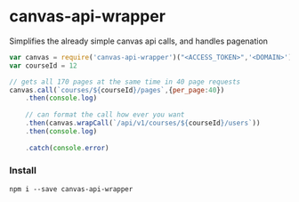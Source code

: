 # canvas-api-wrapper
Simplifies the already simple canvas api calls, and handles pagenation


``` javascript
var canvas = require('canvas-api-wrapper')("<ACCESS_TOKEN>",'<DOMAIN>')
var courseId = 12

// gets all 170 pages at the same time in 40 page requests
canvas.call(`courses/${courseId}/pages`,{per_page:40}) 
	.then(console.log)
	
	// can format the call how ever you want
	.then(canvas.wrapCall(`/api/v1/courses/${courseId}/users`)) 
	.then(console.log)
	
	.catch(console.error)
```

### Install
```
npm i --save canvas-api-wrapper
```
